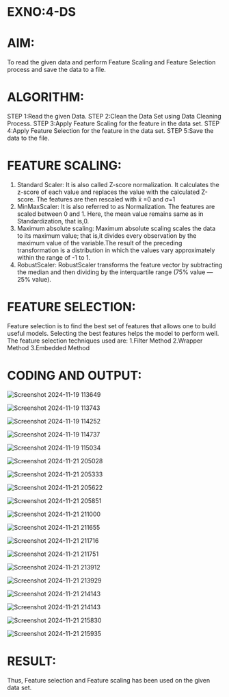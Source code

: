 # EXNO:4-DS
# AIM:
To read the given data and perform Feature Scaling and Feature Selection process and save the
data to a file.

# ALGORITHM:
STEP 1:Read the given Data.
STEP 2:Clean the Data Set using Data Cleaning Process.
STEP 3:Apply Feature Scaling for the feature in the data set.
STEP 4:Apply Feature Selection for the feature in the data set.
STEP 5:Save the data to the file.

# FEATURE SCALING:
1. Standard Scaler: It is also called Z-score normalization. It calculates the z-score of each value and replaces the value with the calculated Z-score. The features are then rescaled with x̄ =0 and σ=1
2. MinMaxScaler: It is also referred to as Normalization. The features are scaled between 0 and 1. Here, the mean value remains same as in Standardization, that is,0.
3. Maximum absolute scaling: Maximum absolute scaling scales the data to its maximum value; that is,it divides every observation by the maximum value of the variable.The result of the preceding transformation is a distribution in which the values vary approximately within the range of -1 to 1.
4. RobustScaler: RobustScaler transforms the feature vector by subtracting the median and then dividing by the interquartile range (75% value — 25% value).

# FEATURE SELECTION:
Feature selection is to find the best set of features that allows one to build useful models. Selecting the best features helps the model to perform well.
The feature selection techniques used are:
1.Filter Method
2.Wrapper Method
3.Embedded Method

# CODING AND OUTPUT:


![Screenshot 2024-11-19 113649](https://github.com/user-attachments/assets/d7517761-c927-4bc4-9f8b-2713bd50d23a)

![Screenshot 2024-11-19 113743](https://github.com/user-attachments/assets/e642bfc4-8d53-40ea-b9e1-86d84cddb75f)

![Screenshot 2024-11-19 114252](https://github.com/user-attachments/assets/210cf5b6-860c-4ace-892d-6dcde01194f8)

![Screenshot 2024-11-19 114737](https://github.com/user-attachments/assets/8a6e8bfa-4de5-4e26-a369-e22af5b2b36b)

![Screenshot 2024-11-19 115034](https://github.com/user-attachments/assets/1da2c622-ad43-48ef-8b53-e63d622a3036)

![Screenshot 2024-11-21 205028](https://github.com/user-attachments/assets/bd999a77-ed08-4e37-a4f7-d1d539e79464)

![Screenshot 2024-11-21 205333](https://github.com/user-attachments/assets/c5d7d1e3-9ce8-4ea9-a4af-0e20440345f5)

![Screenshot 2024-11-21 205622](https://github.com/user-attachments/assets/0620f7aa-24ee-4f96-b0ea-ff439b30c228)

![Screenshot 2024-11-21 205851](https://github.com/user-attachments/assets/dc59a836-32ea-4bc4-b059-bf134501dd7b)

![Screenshot 2024-11-21 211000](https://github.com/user-attachments/assets/308d44ad-0ffc-45fa-b2b7-ebb1273774c7)

![Screenshot 2024-11-21 211655](https://github.com/user-attachments/assets/2531a728-42e2-4b23-a356-b0c082b41bfc)

![Screenshot 2024-11-21 211716](https://github.com/user-attachments/assets/fa430696-2d1e-4c32-ad2d-cea75db28e9d)

![Screenshot 2024-11-21 211751](https://github.com/user-attachments/assets/4644ed63-b0f3-4f33-a60f-b30c77975c2b)

![Screenshot 2024-11-21 213912](https://github.com/user-attachments/assets/f5cadefe-1495-454c-95ad-62c00ab91d63)

![Screenshot 2024-11-21 213929](https://github.com/user-attachments/assets/a212922c-1667-4f5d-b9a2-1121732c966b)

![Screenshot 2024-11-21 214143](https://github.com/user-attachments/assets/698cee18-b7dd-4e9f-9d8e-4de1171601d1)

![Screenshot 2024-11-21 214143](https://github.com/user-attachments/assets/cff5eb62-0ae5-479e-ac83-256fb1fcb738)

![Screenshot 2024-11-21 215830](https://github.com/user-attachments/assets/0bbc9635-87ce-4c49-a473-179798073be7)

![Screenshot 2024-11-21 215935](https://github.com/user-attachments/assets/979d8ca6-efbe-46c6-bda6-adca9512da2a)





# RESULT:


Thus, Feature selection and Feature scaling has been used on the given data set.
